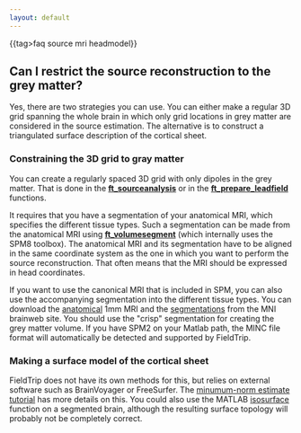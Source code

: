 ```yaml
---
layout: default
---
```


{{tag>faq source mri headmodel}}

## Can I restrict the source reconstruction to the grey matter?

Yes, there are two strategies you can use. You can either make a regular 3D grid spanning the whole brain in which only grid locations in grey matter are considered in the source estimation. The alternative is to construct a triangulated surface description of the cortical sheet.   

### Constraining the 3D grid to gray matter

You can create a regularly spaced 3D grid with only dipoles in the grey matter. That is done in the **[ft_sourceanalysis](/reference/ft_sourceanalysis)** or in the **[ft_prepare_leadfield](/reference/ft_prepare_leadfield)** functions.

It requires that you have a segmentation of your anatomical MRI, which specifies the different tissue types. Such a segmentation can be made from the anatomical MRI using **[ft_volumesegment](/reference/ft_volumesegment)** (which internally uses the SPM8 toolbox). The anatomical MRI and its segmentation have to be aligned in the same coordinate system as the one in which you want to perform the source reconstruction. That often means that the MRI should be expressed in head coordinates.

If you want to use the canonical MRI that is included in SPM, you can also use the accompanying segmentation into the different tissue types. You can download the [anatomical](http://www.bic.mni.mcgill.ca/brainweb/selection_normal.html) 1mm MRI and the [segmentations](http://www.bic.mni.mcgill.ca/brainweb/anatomic_normal.html) from the MNI brainweb site. You should use the "crisp" segmentation for creating the grey matter volume. If you have SPM2 on your Matlab path, the MINC file format will automatically be detected and supported by FieldTrip.

### Making a surface model of the cortical sheet

FieldTrip does not have its own methods for this, but relies on external software such as BrainVoyager or FreeSurfer. The [minumum-norm estimate tutorial](/tutorial/minimumnormestimate) has more details on this. You could also use the MATLAB [isosurface](http://www.mathworks.com/help/matlab/ref/isosurface.html) function on a segmented brain, although the resulting surface topology will probably not be completely correct.




